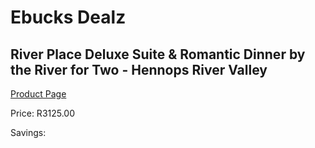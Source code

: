 
# Ebucks Dealz
## River Place Deluxe Suite & Romantic Dinner by the River for Two - Hennops River Valley
[Product Page](https://www.ebucks.com/web/shop/productSelected.do?prodId=342612969&catId=714893646)

Price: R3125.00

Savings: 


	